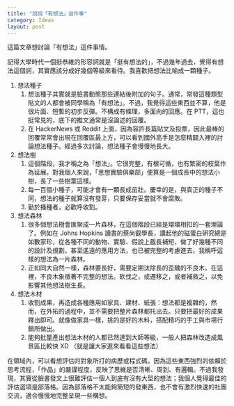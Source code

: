 ```yaml
---
title: "說說「有想法」這件事"
category: Ideas
layout: post
---
```


這篇文章想討論「有想法」這件事情。

記得大學時代一個挺恭維的形容詞就是「挺有想法的」，不過幾年過去，覺得有想法這個詞，其實應該分成好幾個等級來看待。我喜歡把想法比喻成一顆種子。

1. 想法種子
   1. 想法種子其實就是臉書動態那些連結後附加的句子。通常，常發這種類型貼文的人都會被同學稱為「有想法」。不過，我覺得這些東西並不算，他是很片面、短暫的初步反彈。不構成有條理，多面向的回應。在 PTT，這也挺常見的，底下的推文通常是沒論述的回覆。
   2. 在 HackerNews 或 Reddit 上面，因為容許長篇貼文及投票，因此最棒的回覆常常會出現在回覆區最上方，可以看到國外高手是怎麼精闢入裡的討論想法種子。經過多次討論，想法種子會慢慢地長大。
2. 想法樹
   1. 這個階段，我才稱之為「想法」。它很完整，有根可循，也有繁密的枝葉作為延展。對我個人來說，「思想實驗俱樂部」便算是一個成長中的想法小樹，長了一些樹葉這樣。
   2. 每一百個小種子，可能才會有一顆長成茁壯。慶幸的是，與真正的種子不同，想法的種子就算沒有發芽，只要保存妥當就不會腐敗。
   3. 勤於播種者，必歡呼收割。
3. 想法森林
   1. 很多個想法樹會匯聚成一片森林，在這個階段已經是環環相扣的一套理論了。例如在 Johns Hopkins 讀書的蔡尚叡學長，講起他的磁蛋白研究總是如數家珍，從各種不同的動物、實驗、假說上截長補短，做了好幾種不同的設計及規劃，甚至遙遠的應用方法，也已被完整的考慮進去，我稱呼這樣的想法為一片森林。
   2. 正如同大自然一樣，森林要長好，需要定期汰除長的歪醜的不良木。在這裡，不良木象徵著不完整的想法。砍伐之，或遷移之，或者補救之，以免影響其他想法樹生長。
4. 想法木材
   1. 收割成果，再造成各種應用如家具、建材、紙張：想法都是複雜的，然而，在外拓的過程中，並不需要把整片森林都托出去。只要把最好的成果釋出即可。就像做家具一樣，挑的是好的木料，搭配精巧的手工與市場行銷所做出。
   2. 能夠批量產出想法木材的人都已然達到大師等級，一般人把森林改造成風景區比較快 XD （就是讓大家進來看看這些想法）

在領域內，可以看想評估的對象所打的病歷或程式碼。因為這些東西強烈的依賴於思考流程，「作品」的嚴謹程度，反映了思維是否清晰、周到、有邏輯。不過我發現，其實從臉書發文上很難評估一個人到底有沒有大型的想法；我個人覺得最佳的評估選項是部落格。因為部落格不太能夠簡短的發東西，也不會有激烈快速的社團交流，適合慢慢地完整呈現一些構想。
